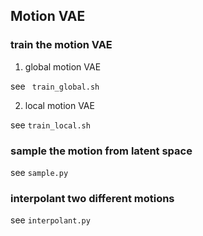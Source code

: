 ## Motion VAE

### train the motion VAE

1. global motion VAE

see ```
train_global.sh```

2. local motion VAE

see ```train_local.sh```

### sample the motion from latent space

see ```sample.py```

### interpolant two different motions

see ```interpolant.py```